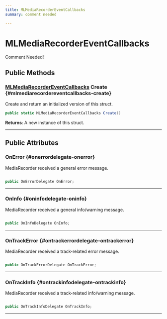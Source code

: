 ```yaml
---
title: MLMediaRecorderEventCallbacks
summary: comment needed 

---
```


# MLMediaRecorderEventCallbacks




Comment Needed!   





## Public Methods

### [MLMediaRecorderEventCallbacks](/versioned_docs/version-03-Jan-2023/unity-api/api/UnityEngine.XR.MagicLeap/MLMediaRecorder/NativeBindings/UnityEngine.XR.MagicLeap.MLMediaRecorder.NativeBindings.MLMediaRecorderEventCallbacks.md) Create {#mlmediarecordereventcallbacks-create}

Create and return an initialized version of this struct. 

```csharp
public static MLMediaRecorderEventCallbacks Create()
```






**Returns**: A new instance of this struct.



-----------

## Public Attributes

### OnError {#onerrordelegate-onerror}

MediaRecorder received a general error message. 

```csharp

public OnErrorDelegate OnError;

```






-----------

### OnInfo {#oninfodelegate-oninfo}

MediaRecorder received a general info/warning message. 

```csharp

public OnInfoDelegate OnInfo;

```






-----------

### OnTrackError {#ontrackerrordelegate-ontrackerror}

MediaRecorder received a track-related error message. 

```csharp

public OnTrackErrorDelegate OnTrackError;

```






-----------

### OnTrackInfo {#ontrackinfodelegate-ontrackinfo}

MediaRecorder received a track-related info/warning message. 

```csharp

public OnTrackInfoDelegate OnTrackInfo;

```






-----------

